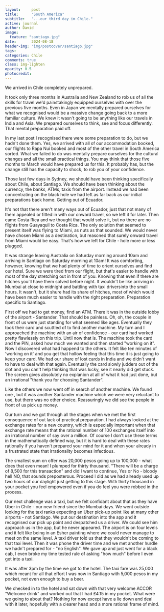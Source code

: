 ```yaml
---
layout:     post
title:      "South America"
subtitle:   "...our third day in Chile."
active: journal
author: David
image:
  feature: "santiago.jpg"
date:       2024-08-18
header-img: "img/postcover/santiago.jpg"
tags: 
categories: Chile
comments: true
class: img-lighten 
opacity: 0.5
photocredit:
---
```


We arrived in Chile completely unprepared.

It took only three months in Australia and New Zealand to rob us of all the skills for travel we'd painstakingly equipped ourselves with over the previous five months. Even in Japan we mentally prepared ourselves for what we recognised would be a massive change going back to a more familiar culture. We knew it wasn't going to be anything like our travels in India and Asia. We prepared ourselves to think, see and focus differently. That mental preparation paid off.

In my last post I recognised there were some preparation to do, but we hadn't done them. Yes, we arrived with all of our accommodation booked, our flights to Rapa Nui booked and most of the other travel in South America sorted. What we failed to do was mentally prepare ourselves for the cultural changes and all the small practical things. You may think that those five months to March would have prepared us for this. It probably has, but the change still has the capacity to shock, to rob you of your confidence.

Those last few days in Sydney, we should have been thinking specifically about Chile, about Santiago. We should have been thinking about the currency, the banks, ATMs, taxis from the airport. Instead we had been concentrating on the black hole we had left as far back as our initial preparations back home. Getting out of Ecuador.

It's not that there aren't many ways out of Ecuador, just that not many of them appealed or fitted in with our onward travel, so we left it for later. Then came Costa Rica and we thought that would solve it, but no there are no flights from Guayaquil to Costa Rica. The only solution that seemed to present itself was flying to Miami, as nuts as that sounded. We would never have chosen Miami as a destination, but reasoned that surely onward travel from Miami would be easy. That's how we left for Chile - hole more or less plugged.

It was strange leaving Australia on Saturday morning around 10am and arriving in Santiago on Saturday morning at 10am! It was comforting, however, knowing that we had plenty of time to orient ourselves and find our hotel. Sure we were tired from our flight, but that's easier to handle with most of the day stretching out in front of you. Knowing that even if there are hitches you'll have them solved before night. It wouldn't be like arriving in Mumbai at close to midnight and battling with taxi driversinto the small hours. It wasn't, but it shure had its share of hitches, most of which would have been much easier to handle with the right preparation. Preparation specific to Santiago.

First off we had to get money, find an ATM. There it was in the outside lobby of the airport - Santander. That should be painless. Oh, oh, the couple in front of us were just standing for what seemed like ages. Eventually they took their card and scuttled of to find another machine. My turn and I approached the machine with an air of confidence - our card had worked pretty flawlessly on this trip. Until now that is. The machine took the card and the PIN, asked how much we wanted and then started "working on it". Now I discovered what had happend to the others. It felt like ten minutes of 'working on it' and you get that hollow feeling that this time it is just going to keep your card. We had our share of lost cards in India and we didn't want to have to deal with that again. Eventually the card slowly judders out of the slot and you can't help thinking that was lucky, see it nearly did get stuck. The screen gives absolutely no explanion at all of what it had just done, but an irrational "thank you for choosing Santander".

Like the others we now went off in search of another machine. We found one , but it was another Santander machine which we were very reluctant to use, but there was no other choice. Reassuringly we did see the people in front of us pick up money. 

Our turn and we got through all the stages when we met the first consequence of out lack of practical preparation. I had always looked at the exchange rates for a new country, which is especially important when that exchange rate means that the rational number of 100 exchanges itself into an irrational number of say over a million. Of course I don't use these terms in the mathematically defined way, but it is hard to deal with these rates rationally if you haven't prepared your mind for it and when your already in a frustrated state that irrationality becomes infectious.  

The smallest sum on offer was 20,000 pesos going up to 100,000 - what does that even mean! I plumped for thirty thousand. "There will be a charge of 8,500 for this transaction" and did I want to continue, Yes or No - bloody hell NO, that sounds preposterous. Proceed I did as we had already used up two hours of our daylight just getting to this stage. With thirty thousand in your pocket you feel empowered even if you do feel you were robbed in the process.

Our next challenge was a taxi, but we felt confidant about that as they have Uber in Chile - our new friend since the Mumbai days. We went outside looking for the taxi ranks expecting an Uber pick-up point like at many other airports - not Santiago. We put our destination into the app and it recognised our pick up point and despatched us a driver. We could see him approach us in the app, but he never appeared. The airport is on four levels and it felt like being in an Esher painting  where we could never manage to meet on the same level. A taxi driver told us that they wouldn't be coming to that taxi level. Then it was phone the driver time and we met another hurdle we hadn't prepared for - "no English". We gave up and just went for a black cab, I even broke my time tested rule of asking "how much" before I even get into a taxi. 

It was after 3pm by the time we got to the hotel. The taxi fare was 25,000 which meant for all that effort I was now in Santiago with 5,000 pesos in my pocket, not even enough to buy a beer.

We checked in to the hotel and sat down with that very welcome ACCOR "Welcome drink" and worked out that I had £4.15 in my pocket. What were we going to about that? Nothing for now except have a lie down and deal with it later, hopefully with a clearer head and a more rational frame of mind.










